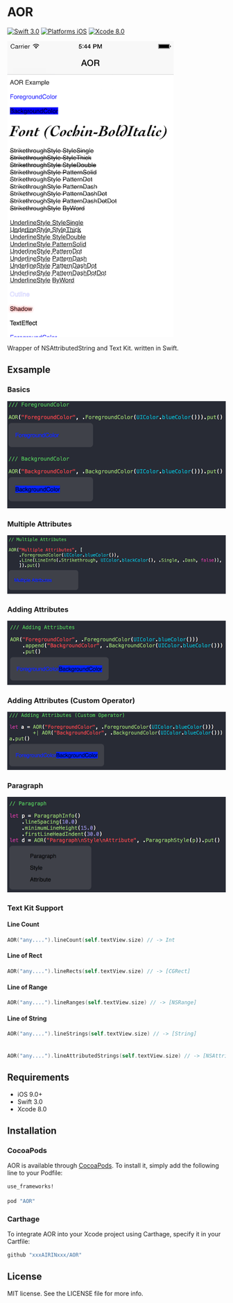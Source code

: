 # AOR

[![Swift 3.0](https://img.shields.io/badge/Swift-3.0-orange.svg?style=flat)](https://developer.apple.com/swift/)
[![Platforms iOS](https://img.shields.io/badge/Platforms-iOS-lightgray.svg?style=flat)](https://developer.apple.com/swift/)
[![Xcode 8.0](https://img.shields.io/badge/Xcode-8.0-blue.svg?style=flat)](https://developer.apple.com/swift/)

![screen_shot](Images/screen_shot.png "")

Wrapper of NSAttributedString and Text Kit. written in Swift.

## Exsample

### Basics

![basics](Images/basics.png "")

### Multiple Attributes

![multiple](Images/multiple.png "")

### Adding Attributes

![adding](Images/adding.png "")

### Adding Attributes (Custom Operator)

![adding_operator](Images/adding_operator.png "")

### Paragraph

![paragraph](Images/paragraph.png "")

### Text Kit Support

#### Line Count

```swift
AOR("any....").lineCount(self.textView.size) // -> Int
```

#### Line of Rect

```swift
AOR("any....").lineRects(self.textView.size) // -> [CGRect]
```

#### Line of Range

```swift
AOR("any....").lineRanges(self.textView.size) // -> [NSRange]
```

#### Line of String

```swift
AOR("any....").lineStrings(self.textView.size) // -> [String]


AOR("any....").lineAttributedStrings(self.textView.size) // -> [NSAttributedString]
```

## Requirements

* iOS 9.0+
* Swift 3.0
* Xcode 8.0

## Installation

### CocoaPods

AOR is available through [CocoaPods](http://cocoapods.org). To install
it, simply add the following line to your Podfile:

```ruby
use_frameworks!

pod "AOR"
```

### Carthage

To integrate AOR into your Xcode project using Carthage, specify it in your Cartfile:

```ruby
github "xxxAIRINxxx/AOR"
```

## License

MIT license. See the LICENSE file for more info.
